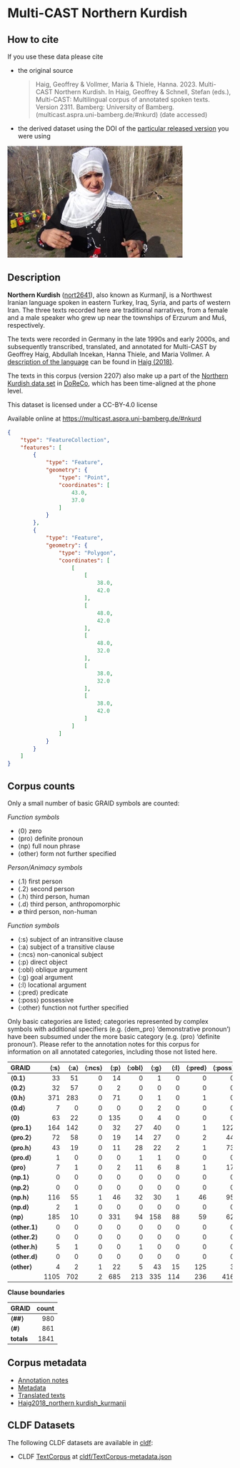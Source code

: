 # Multi-CAST Northern Kurdish

## How to cite

If you use these data please cite
- the original source
  > Haig, Geoffrey & Vollmer, Maria & Thiele, Hanna. 2023. Multi-CAST Northern Kurdish. In Haig, Geoffrey & Schnell, Stefan (eds.), Multi-CAST: Multilingual corpus of annotated spoken texts. Version 2311. Bamberg: University of Bamberg. (multicast.aspra.uni-bamberg.de/#nkurd) (date accessed)
- the derived dataset using the DOI of the [particular released version](../../releases/) you were using

![](cldf/media/image.jpg)

## Description


**Northern Kurdish** ([nort2641](https://glottolog.org/resource/languoid/id/nort2641)), also known as Kurmanjî, is a Northwest Iranian language spoken in eastern Turkey, Iraq, Syria, and parts of western Iran. The three texts recorded here are traditional narratives, from a female and a male speaker who grew up near the townships of Erzurum and Muš, respectively.

The texts were recorded in Germany in the late 1990s and early 2000s, and subsequently transcribed, translated, and annotated for Multi-CAST by Geoffrey Haig, Abdullah Incekan, Hanna Thiele, and Maria Vollmer. A [description of the language](MediaTable#cldf:Haig2018_Northern-Kurdish_Kurmanji.pdf) can be found in [Haig (2018)](Source#cldf:haig2018).

The texts in this corpus (version 2207) also make up a part of the [Northern Kurdish data set](https://doreco.huma-num.fr/languages/nort2641) in [DoReCo](https://doreco.huma-num.fr/), which has been time-aligned at the phone level.

This dataset is licensed under a CC-BY-4.0 license

Available online at https://multicast.aspra.uni-bamberg.de/#nkurd


```geojson
{
    "type": "FeatureCollection",
    "features": [
        {
            "type": "Feature",
            "geometry": {
                "type": "Point",
                "coordinates": [
                    43.0,
                    37.0
                ]
            }
        },
        {
            "type": "Feature",
            "geometry": {
                "type": "Polygon",
                "coordinates": [
                    [
                        [
                            38.0,
                            42.0
                        ],
                        [
                            48.0,
                            42.0
                        ],
                        [
                            48.0,
                            32.0
                        ],
                        [
                            38.0,
                            32.0
                        ],
                        [
                            38.0,
                            42.0
                        ]
                    ]
                ]
            }
        }
    ]
}
```



## Corpus counts

Only a small number of basic GRAID symbols are counted:

*Function symbols*
- ⟨0⟩ zero
- ⟨pro⟩ definite pronoun
- ⟨np⟩ full noun phrase
- ⟨other⟩ form not further specified

*Person/Animacy symbols*
- ⟨.1⟩ first person
- ⟨.2⟩ second person
- ⟨.h⟩ third person, human
- ⟨.d⟩ third person, anthropomorphic
- ø third person, non-human

*Function symbols*
- ⟨:s⟩ subject of an intransitive clause
- ⟨:a⟩ subject of a transitive clause
- ⟨:ncs⟩ non-canonical subject
- ⟨:p⟩ direct object
- ⟨:obl⟩ oblique argument
- ⟨:g⟩ goal argument
- ⟨:l⟩ locational argument
- ⟨:pred⟩ predicate
- ⟨:poss⟩ possessive
- ⟨:other⟩ function not further specified

Only basic categories are listed; categories represented by complex symbols with additional
specifiers (e.g. ⟨dem_pro⟩ ‘demonstrative pronoun’) have been subsumed under the more basic
category (e.g. ⟨pro⟩ ‘definite pronoun’). Please refer to the annotation notes for this corpus for
information on all annotated categories, including those not listed here.

| GRAID | ⟨:s⟩ | ⟨:a⟩ | ⟨:ncs⟩ | ⟨:p⟩ | ⟨:obl⟩ | ⟨:g⟩ | ⟨:l⟩ | ⟨:pred⟩ | ⟨:poss⟩ | ⟨:other⟩ | totals |
|:--------------|-------:|-------:|---------:|-------:|---------:|-------:|-------:|----------:|----------:|-----------:|---------:|
| **⟨0.1⟩** | 33 | 51 | 0 | 14 | 0 | 1 | 0 | 0 | 0 | 0 | 99 |
| **⟨0.2⟩** | 32 | 57 | 0 | 2 | 0 | 0 | 0 | 0 | 0 | 0 | 91 |
| **⟨0.h⟩** | 371 | 283 | 0 | 71 | 0 | 1 | 0 | 1 | 0 | 0 | 727 |
| **⟨0.d⟩** | 7 | 0 | 0 | 0 | 0 | 2 | 0 | 0 | 0 | 0 | 9 |
| **⟨0⟩** | 63 | 22 | 0 | 135 | 0 | 4 | 0 | 0 | 0 | 0 | 224 |
| **⟨pro.1⟩** | 164 | 142 | 0 | 32 | 27 | 40 | 0 | 1 | 122 | 1 | 529 |
| **⟨pro.2⟩** | 72 | 58 | 0 | 19 | 14 | 27 | 0 | 2 | 44 | 0 | 236 |
| **⟨pro.h⟩** | 43 | 19 | 0 | 11 | 28 | 22 | 2 | 1 | 73 | 0 | 199 |
| **⟨pro.d⟩** | 1 | 0 | 0 | 0 | 1 | 1 | 0 | 0 | 0 | 0 | 3 |
| **⟨pro⟩** | 7 | 1 | 0 | 2 | 11 | 6 | 8 | 1 | 17 | 18 | 71 |
| **⟨np.1⟩** | 0 | 0 | 0 | 0 | 0 | 0 | 0 | 0 | 0 | 0 | 0 |
| **⟨np.2⟩** | 0 | 0 | 0 | 0 | 0 | 0 | 0 | 0 | 0 | 0 | 0 |
| **⟨np.h⟩** | 116 | 55 | 1 | 46 | 32 | 30 | 1 | 46 | 95 | 28 | 450 |
| **⟨np.d⟩** | 2 | 1 | 0 | 0 | 0 | 0 | 0 | 0 | 0 | 0 | 3 |
| **⟨np⟩** | 185 | 10 | 0 | 331 | 94 | 158 | 88 | 59 | 62 | 74 | 1061 |
| **⟨other.1⟩** | 0 | 0 | 0 | 0 | 0 | 0 | 0 | 0 | 0 | 0 | 0 |
| **⟨other.2⟩** | 0 | 0 | 0 | 0 | 0 | 0 | 0 | 0 | 0 | 0 | 0 |
| **⟨other.h⟩** | 5 | 1 | 0 | 0 | 1 | 0 | 0 | 0 | 0 | 0 | 7 |
| **⟨other.d⟩** | 0 | 0 | 0 | 0 | 0 | 0 | 0 | 0 | 0 | 0 | 0 |
| **⟨other⟩** | 4 | 2 | 1 | 22 | 5 | 43 | 15 | 125 | 3 | 0 | 220 |
| | 1105 | 702 | 2 | 685 | 213 | 335 | 114 | 236 | 416 | 121 | 3929 |


**Clause boundaries**

| GRAID | count |
|:-----------|--------:|
| **⟨##⟩** | 980 |
| **⟨#⟩** | 861 |
| **totals** | 1841 |



## Corpus metadata

- [Annotation notes](cldf/media/annotation-notes.pdf)
- [Metadata](cldf/media/metadata.pdf)
- [Translated texts](cldf/media/translated-texts.pdf)
- [Haig2018_northern kurdish_kurmanji](cldf/media/Haig2018_Northern-Kurdish_Kurmanji.pdf)


## CLDF Datasets

The following CLDF datasets are available in [cldf](cldf):

- CLDF [TextCorpus](https://github.com/cldf/cldf/tree/master/modules/TextCorpus) at [cldf/TextCorpus-metadata.json](cldf/TextCorpus-metadata.json)